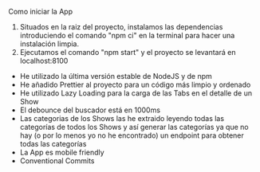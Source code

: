 
Como iniciar la App
1. Situados en la raiz del proyecto, instalamos las dependencias introduciendo el comando "npm ci" en la terminal para hacer una instalación limpia.
2. Ejecutamos el comando "npm start" y el proyecto se levantará en localhost:8100


- He utilizado la última versión estable de NodeJS y de npm
- He añadido Prettier al proyecto para un código más limpio y ordenado
- He utilizado Lazy Loading para la carga de las Tabs en el detalle de un Show
- El debounce del buscador está en 1000ms
- Las categorias de los Shows las he extraido leyendo todas las categorías de todos los Shows y así generar las categorías ya que no hay (o por lo menos yo no he encontrado) un endpoint para obtener todas las categorías
- La App es mobile friendly
- Conventional Commits
